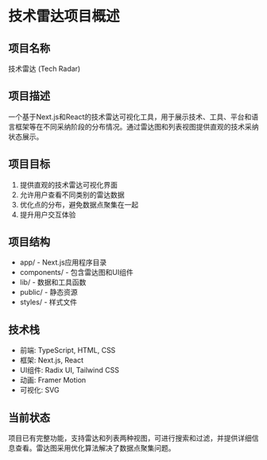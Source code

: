 # 技术雷达项目概述

## 项目名称
技术雷达 (Tech Radar)

## 项目描述
一个基于Next.js和React的技术雷达可视化工具，用于展示技术、工具、平台和语言框架等在不同采纳阶段的分布情况。通过雷达图和列表视图提供直观的技术采纳状态展示。

## 项目目标
1. 提供直观的技术雷达可视化界面
2. 允许用户查看不同类别的雷达数据
3. 优化点的分布，避免数据点聚集在一起
4. 提升用户交互体验

## 项目结构
- app/ - Next.js应用程序目录
- components/ - 包含雷达图和UI组件
- lib/ - 数据和工具函数
- public/ - 静态资源
- styles/ - 样式文件

## 技术栈
- 前端: TypeScript, HTML, CSS
- 框架: Next.js, React
- UI组件: Radix UI, Tailwind CSS
- 动画: Framer Motion
- 可视化: SVG

## 当前状态
项目已有完整功能，支持雷达和列表两种视图，可进行搜索和过滤，并提供详细信息查看。雷达图采用优化算法解决了数据点聚集问题。 